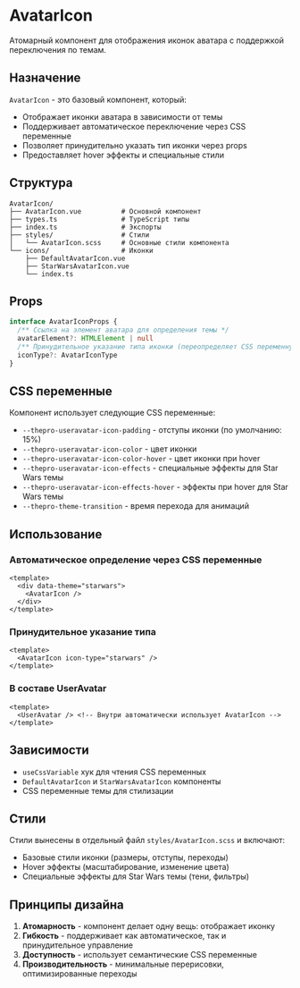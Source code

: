 # AvatarIcon

Атомарный компонент для отображения иконок аватара с поддержкой переключения по темам.

## Назначение

`AvatarIcon` - это базовый компонент, который:
- Отображает иконки аватара в зависимости от темы
- Поддерживает автоматическое переключение через CSS переменные
- Позволяет принудительно указать тип иконки через props
- Предоставляет hover эффекты и специальные стили

## Структура

```
AvatarIcon/
├── AvatarIcon.vue          # Основной компонент
├── types.ts                # TypeScript типы
├── index.ts                # Экспорты
├── styles/                 # Стили
│   └── AvatarIcon.scss     # Основные стили компонента
└── icons/                  # Иконки
    ├── DefaultAvatarIcon.vue
    ├── StarWarsAvatarIcon.vue
    └── index.ts
```

## Props

```typescript
interface AvatarIconProps {
  /** Ссылка на элемент аватара для определения темы */
  avatarElement?: HTMLElement | null
  /** Принудительное указание типа иконки (переопределяет CSS переменную) */
  iconType?: AvatarIconType
}
```

## CSS переменные

Компонент использует следующие CSS переменные:

- `--thepro-useravatar-icon-padding` - отступы иконки (по умолчанию: 15%)
- `--thepro-useravatar-icon-color` - цвет иконки
- `--thepro-useravatar-icon-color-hover` - цвет иконки при hover
- `--thepro-useravatar-icon-effects` - специальные эффекты для Star Wars темы
- `--thepro-useravatar-icon-effects-hover` - эффекты при hover для Star Wars темы
- `--thepro-theme-transition` - время перехода для анимаций

## Использование

### Автоматическое определение через CSS переменные

```vue
<template>
  <div data-theme="starwars">
    <AvatarIcon />
  </div>
</template>
```

### Принудительное указание типа

```vue
<template>
  <AvatarIcon icon-type="starwars" />
</template>
```

### В составе UserAvatar

```vue
<template>
  <UserAvatar /> <!-- Внутри автоматически использует AvatarIcon -->
</template>
```

## Зависимости

- `useCssVariable` хук для чтения CSS переменных
- `DefaultAvatarIcon` и `StarWarsAvatarIcon` компоненты
- CSS переменные темы для стилизации

## Стили

Стили вынесены в отдельный файл `styles/AvatarIcon.scss` и включают:

- Базовые стили иконки (размеры, отступы, переходы)
- Hover эффекты (масштабирование, изменение цвета)
- Специальные эффекты для Star Wars темы (тени, фильтры)

## Принципы дизайна

1. **Атомарность** - компонент делает одну вещь: отображает иконку
2. **Гибкость** - поддерживает как автоматическое, так и принудительное управление
3. **Доступность** - использует семантические CSS переменные
4. **Производительность** - минимальные перерисовки, оптимизированные переходы
